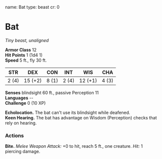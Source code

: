 name: Bat
type: beast
cr: 0

# Bat 
_Tiny beast, unaligned_

**Armor Class** 12    
**Hit Points** 1 (1d4  1)    
**Speed** 5 ft., fly 30 ft. 

| STR     | DEX     | CON     | INT     | WIS     | CHA     |
|---------|---------|---------|---------|---------|---------|
| 2 (4)  | 15 (+2) | 8 (1)  | 2 (4)  | 12 (+1) | 4 (3)  |    

**Senses** blindsight 60 ft., passive Perception 11    
**Languages** --    
**Challenge** 0 (10 XP) 

**Echolocation.** The bat can't use its blindsight while deafened.    
**Keen Hearing.** The bat has advantage on Wisdom (Perception) checks that rely on hearing. 

### Actions    
**Bite.** _Melee Weapon Attack:_ +0 to hit, reach 5 ft., one creature. _Hit:_ 1 piercing damage.